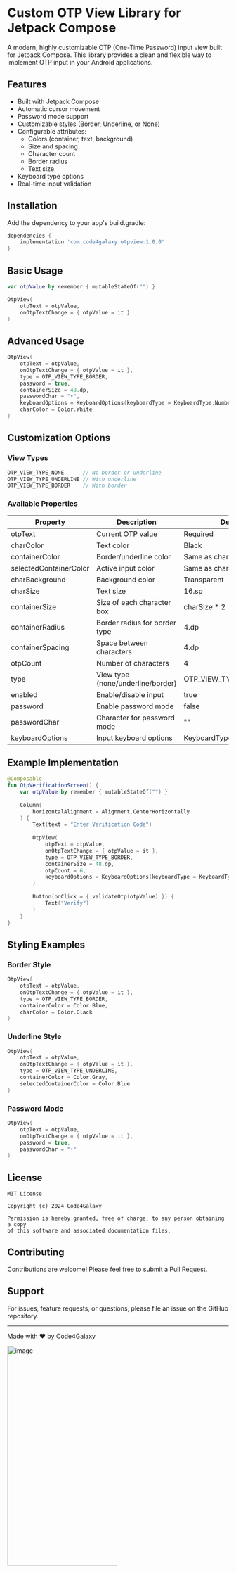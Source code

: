
# Custom OTP View Library for Jetpack Compose

A modern, highly customizable OTP (One-Time Password) input view built for Jetpack Compose. This library provides a clean and flexible way to implement OTP input in your Android applications.

## Features

- Built with Jetpack Compose
- Automatic cursor movement
- Password mode support
- Customizable styles (Border, Underline, or None)
- Configurable attributes:
  - Colors (container, text, background)
  - Size and spacing
  - Character count
  - Border radius
  - Text size
- Keyboard type options
- Real-time input validation

## Installation

Add the dependency to your app's build.gradle:

```gradle
dependencies {
    implementation 'com.code4galaxy:otpview:1.0.0'
}
```

## Basic Usage

```kotlin
var otpValue by remember { mutableStateOf("") }

OtpView(
    otpText = otpValue,
    onOtpTextChange = { otpValue = it }
)
```

## Advanced Usage

```kotlin
OtpView(
    otpText = otpValue,
    onOtpTextChange = { otpValue = it },
    type = OTP_VIEW_TYPE_BORDER,
    password = true,
    containerSize = 48.dp,
    passwordChar = "•",
    keyboardOptions = KeyboardOptions(keyboardType = KeyboardType.Number),
    charColor = Color.White
)
```

## Customization Options

### View Types
```kotlin
OTP_VIEW_TYPE_NONE      // No border or underline
OTP_VIEW_TYPE_UNDERLINE // With underline
OTP_VIEW_TYPE_BORDER    // With border
```

### Available Properties
| Property | Description | Default |
|----------|-------------|---------|
| otpText | Current OTP value | Required |
| charColor | Text color | Black |
| containerColor | Border/underline color | Same as charColor |
| selectedContainerColor | Active input color | Same as charColor |
| charBackground | Background color | Transparent |
| charSize | Text size | 16.sp |
| containerSize | Size of each character box | charSize * 2 |
| containerRadius | Border radius for border type | 4.dp |
| containerSpacing | Space between characters | 4.dp |
| otpCount | Number of characters | 4 |
| type | View type (none/underline/border) | OTP_VIEW_TYPE_UNDERLINE |
| enabled | Enable/disable input | true |
| password | Enable password mode | false |
| passwordChar | Character for password mode | "" |
| keyboardOptions | Input keyboard options | KeyboardType.Number |

## Example Implementation

```kotlin
@Composable
fun OtpVerificationScreen() {
    var otpValue by remember { mutableStateOf("") }
    
    Column(
        horizontalAlignment = Alignment.CenterHorizontally
    ) {
        Text(text = "Enter Verification Code")
        
        OtpView(
            otpText = otpValue,
            onOtpTextChange = { otpValue = it },
            type = OTP_VIEW_TYPE_BORDER,
            containerSize = 48.dp,
            otpCount = 6,
            keyboardOptions = KeyboardOptions(keyboardType = KeyboardType.Number)
        )
        
        Button(onClick = { validateOtp(otpValue) }) {
            Text("Verify")
        }
    }
}
```

## Styling Examples

### Border Style
```kotlin
OtpView(
    otpText = otpValue,
    onOtpTextChange = { otpValue = it },
    type = OTP_VIEW_TYPE_BORDER,
    containerColor = Color.Blue,
    charColor = Color.Black
)
```

### Underline Style
```kotlin
OtpView(
    otpText = otpValue,
    onOtpTextChange = { otpValue = it },
    type = OTP_VIEW_TYPE_UNDERLINE,
    containerColor = Color.Gray,
    selectedContainerColor = Color.Blue
)
```

### Password Mode
```kotlin
OtpView(
    otpText = otpValue,
    onOtpTextChange = { otpValue = it },
    password = true,
    passwordChar = "•"
)
```

## License

```
MIT License

Copyright (c) 2024 Code4Galaxy

Permission is hereby granted, free of charge, to any person obtaining a copy
of this software and associated documentation files.
```

## Contributing

Contributions are welcome! Please feel free to submit a Pull Request.

## Support

For issues, feature requests, or questions, please file an issue on the GitHub repository.

---
Made with ❤️ by Code4Galaxy


<img src="https://github.com/user-attachments/assets/88ece3cf-285c-4e13-94a2-0a44da5b23fd" alt="image" width="250" height="500">



